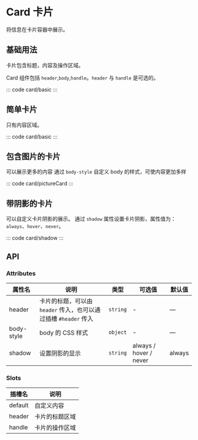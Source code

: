 <script setup>
import basic from 'exam/card/basic.vue'
import simple from 'exam/card/simple.vue'
import pictureCard from 'exam/card/pictureCard.vue'
import shadow from 'exam/card/shadow.vue'
</script>

# Card 卡片

将信息在卡片容器中展示。

## 基础用法

卡片包含标题，内容及操作区域。

Card 组件包括 `header`,`body`,`handle`。`header` 与 `handle` 是可选的。

::: code card/basic
<basic></basic>
:::

## 简单卡片

只有内容区域。

::: code card/basic
<simple></simple>
:::

## 包含图片的卡片

可以展示更多的内容
通过 `body-style` 自定义 body 的样式，可使内容更加多样

::: code card/pictureCard
<pictureCard></pictureCard>
:::

## 带阴影的卡片

可以自定义卡片阴影的展示。
通过 `shadow` 属性设置卡片阴影，属性值为：`always`、`hover`、`never`。

::: code card/shadow
<shadow></shadow>
:::

## API

### Attributes

| 属性名     | 说明                                                            | 类型     | 可选值                 | 默认值 |
| ---------- | --------------------------------------------------------------- | -------- | ---------------------- | ------ |
| header     | 卡片的标题，可以由 `header` 传入，也可以通过插槽 `#header` 传入 | `string` | -                      | —      |
| body-style | body 的 CSS 样式                                                | `object` | -                      | —      |
| shadow     | 设置阴影的显示                                                  | `string` | always / hover / never | always |

### Slots

| 插槽名  | 说明           |
| ------- | -------------- |
| default | 自定义内容     |
| header  | 卡片的标题区域 |
| handle  | 卡片的操作区域 |
